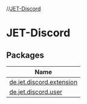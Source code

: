 //[JET-Discord](index.md)

# JET-Discord

## Packages

| Name |
|---|
| [de.jet.discord.extension](-j-e-t--discord/de.jet.discord.extension/index.md) |
| [de.jet.discord.user](-j-e-t--discord/de.jet.discord.user/index.md) |
